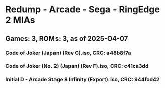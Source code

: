 # Redump - Arcade - Sega - RingEdge 2 MIAs
## Games: 3, ROMs: 3, as of 2025-04-07

### Code of Joker (Japan) (Rev C).iso, CRC: a48b8f7a
### Code of Joker (No. 2) (Japan) (Rev F).iso, CRC: c41ca3dd
### Initial D - Arcade Stage 8 Infinity (Export).iso, CRC: 944fcd42
